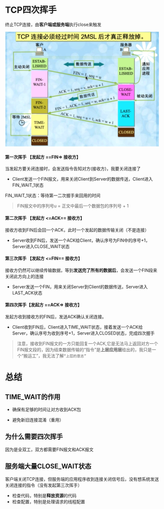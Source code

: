 # TCP四次挥手

终止TCP连接，由**客户端或服务端**执行close来触发

![1552393750549](assets/1552393750549.png)

#### 第一次挥手 【发起方 ==FIN=> 接收方】

当发起方要关闭连接时，会发送指令告知对方(接收方)，我要关闭连接了

* Client发送一个FIN报文，用来关闭Client到Server的数据传送，Client进入FIN_WAIT_1状态

FIN_WAIT_1状态：等待第一二次握手来回用的时间

> FIN报文中的序列号u = 正文中最后一个数据包的序列号 + 1

#### 第二次挥手 【发起方 <=ACK== 接收方】

接收方收到FIN后会回一个ACK，此时一个发起的数据传输关闭（不是连接）

* Server收到FIN后，发送一个ACK给Client，确认序号为FIN中的序号+1，Server进入CLOSE_WAIT状态

#### 第三次挥手 【发起方 <=FIN== 接收方】

接收方仍然可以继续传输数据，等到**发送完了所有的数据后**，会发送一个FIN段来关闭此方向上的连接

* Server发送一个FIN，用来关闭Server到Client的数据传送，Server进入LAST_ACK状态

#### 第四次挥手【发起方 ==ACK=> 接收方】

发起方收到接收方的FIN后，发送ACK确认关闭连接。

* Client收到FIN后，Client进入TIME_WAIT状态，接着发送一个ACK给Server，确认序号为收到序号+1，Server进入CLOSED状态，完成四次握手

> 注意，接收到FIN报文的一方只能回复一个ACK,它是无法马上返回对方一个FIN报文段的，因为结束数据传输的“指令”是**上层应用层**给出的，我只是一个“搬运工”，我无法了解`“上层的意志”`

# 总结

## TIME_WAIT的作用

* 确保有足够的时间让对方收到ACK包

* 避免新旧连接混淆（重用）

## 为什么需要四次挥手

 因为是全双工，双方都需要FIN报文和ACK报文

## 服务端大量CLOSE_WAIT状态

客户端关闭TCP连接，但服务端的应用程序收到连接关闭信号后，没有想系统发送关闭连接的指令（没有发起第三次挥手）

* 检查代码，特别是**释放资源**的代码
* 检查配置，特别是处理请求的线程配置